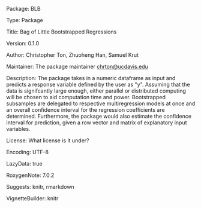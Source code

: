 Package: BLB

Type: Package

Title: Bag of Little Bootstrapped Regressions

Version: 0.1.0

Author: Christopher Ton, Zhuoheng Han, Samuel Krut

Maintainer: The package maintainer chrton@ucdavis.edu

Description: 
    The package takes in a numeric dataframe as input and predicts a response variable defined by the user as "y".
    Assuming that the data is signifcantly large enough, either parallel or distributed computing will be chosen to aid 
    computation time and power. Bootstrapped subsamples are delegated to respective multiregression models at once and an 
    overall confidence interval for the regression coefficients are determined. Furthermore, the package would
    also estimate the confidence interval for prediction, given a row vector and matrix of explanatory input variables.

License: What license is it under?

Encoding: UTF-8

LazyData: true

RoxygenNote: 7.0.2

Suggests: 
    knitr,
    rmarkdown

VignetteBuilder: knitr
